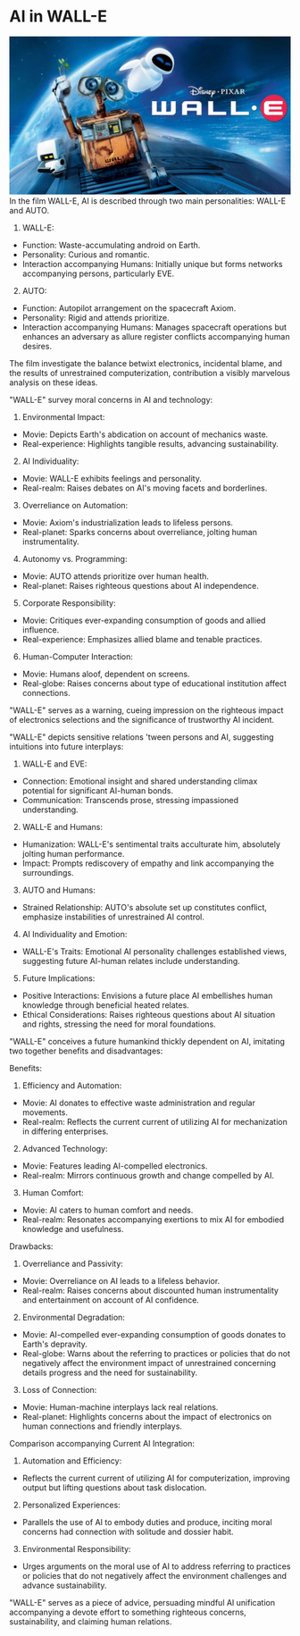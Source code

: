 # AI in WALL-E
![Alt text](Wall-E.jpeg)
In the film WALL-E, AI is described through two main personalities: WALL-E and AUTO.

1. WALL-E:
- Function: Waste-accumulating android on Earth.
- Personality: Curious and romantic.
- Interaction accompanying Humans: Initially unique but forms networks accompanying persons, particularly EVE.

2. AUTO:
- Function: Autopilot arrangement on the spacecraft Axiom.
- Personality: Rigid and attends prioritize.
- Interaction accompanying Humans: Manages spacecraft operations but enhances an adversary as allure register conflicts accompanying human desires.

The film investigate the balance betwixt electronics, incidental blame, and the results of unrestrained computerization, contribution a visibly marvelous analysis on these ideas.

"WALL-E" survey moral concerns in AI and technology:

1. Environmental Impact:
- Movie: Depicts Earth's abdication on account of mechanics waste.
- Real-experience: Highlights tangible results, advancing sustainability.

2. AI Individuality:
- Movie: WALL-E exhibits feelings and personality.
- Real-realm: Raises debates on AI's moving facets and borderlines.

3. Overreliance on Automation:
- Movie: Axiom's industrialization leads to lifeless persons.
- Real-planet: Sparks concerns about overreliance, jolting human instrumentality.

4. Autonomy vs. Programming:
- Movie: AUTO attends prioritize over human health.
- Real-planet: Raises righteous questions about AI independence.

5. Corporate Responsibility:
- Movie: Critiques ever-expanding consumption of goods and allied influence.
- Real-experience: Emphasizes allied blame and tenable practices.

6. Human-Computer Interaction:
- Movie: Humans aloof, dependent on screens.
- Real-globe: Raises concerns about type of educational institution affect connections.

"WALL-E" serves as a warning, cueing impression on the righteous impact of electronics selections and the significance of trustworthy AI incident.

"WALL-E" depicts sensitive relations 'tween persons and AI, suggesting intuitions into future interplays:

1. WALL-E and EVE:
- Connection: Emotional insight and shared understanding climax potential for significant AI-human bonds.
- Communication: Transcends prose, stressing impassioned understanding.

2. WALL-E and Humans:
- Humanization: WALL-E's sentimental traits acculturate him, absolutely jolting human performance.
- Impact: Prompts rediscovery of empathy and link accompanying the surroundings.

3. AUTO and Humans:
- Strained Relationship: AUTO's absolute set up constitutes conflict, emphasize instabilities of unrestrained AI control.

4. AI Individuality and Emotion:
- WALL-E's Traits: Emotional AI personality challenges established views, suggesting future AI-human relates include understanding.

5. Future Implications:
- Positive Interactions: Envisions a future place AI embellishes human knowledge through beneficial heated relates.
- Ethical Considerations: Raises righteous questions about AI situation and rights, stressing the need for moral foundations.

"WALL-E" conceives a future humankind thickly dependent on AI, imitating two together benefits and disadvantages:

Benefits:
1. Efficiency and Automation:
- Movie: AI donates to effective waste administration and regular movements.
- Real-realm: Reflects the current current of utilizing AI for mechanization in differing enterprises.

2. Advanced Technology:
- Movie: Features leading AI-compelled electronics.
- Real-realm: Mirrors continuous growth and change compelled by AI.

3. Human Comfort:
- Movie: AI caters to human comfort and needs.
- Real-realm: Resonates accompanying exertions to mix AI for embodied knowledge and usefulness.

Drawbacks:
1. Overreliance and Passivity:
- Movie: Overreliance on AI leads to a lifeless behavior.
- Real-realm: Raises concerns about discounted human instrumentality and entertainment on account of AI confidence.

2. Environmental Degradation:
- Movie: AI-compelled ever-expanding consumption of goods donates to Earth's depravity.
- Real-globe: Warns about the referring to practices or policies that do not negatively affect the environment impact of unrestrained concerning details progress and the need for sustainability.

3. Loss of Connection:
- Movie: Human-machine interplays lack real relations.
- Real-planet: Highlights concerns about the impact of electronics on human connections and friendly interplays.

Comparison accompanying Current AI Integration:
1. Automation and Efficiency:
- Reflects the current current of utilizing AI for computerization, improving output but lifting questions about task dislocation.

2. Personalized Experiences:
- Parallels the use of AI to embody duties and produce, inciting moral concerns had connection with solitude and dossier habit.

3. Environmental Responsibility:
- Urges arguments on the moral use of AI to address referring to practices or policies that do not negatively affect the environment challenges and advance sustainability.

"WALL-E" serves as a piece of advice, persuading mindful AI unification accompanying a devote effort to something righteous concerns, sustainability, and claiming human relations.